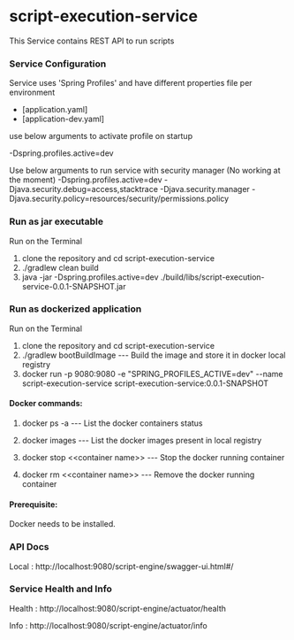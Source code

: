 # script-execution-service

This Service contains REST API to run scripts

### Service Configuration

Service uses 'Spring Profiles' and have different properties file per environment

- [application.yaml]
- [application-dev.yaml]

use below arguments to activate profile on startup

-Dspring.profiles.active=dev

Use below arguments to run service with security manager (No working at the moment)
-Dspring.profiles.active=dev -Djava.security.debug=access,stacktrace -Djava.security.manager -Djava.security.policy=resources/security/permissions.policy

### Run as jar executable
Run on the Terminal
1. clone the repository and cd script-execution-service
2. ./gradlew clean build
3. java -jar -Dspring.profiles.active=dev ./build/libs/script-execution-service-0.0.1-SNAPSHOT.jar


### Run as dockerized application
Run on the Terminal

1. clone the repository and cd script-execution-service
2. ./gradlew bootBuildImage   --- Build the image and store it in docker local registry
3. docker run -p 9080:9080 -e "SPRING_PROFILES_ACTIVE=dev" --name script-execution-service script-execution-service:0.0.1-SNAPSHOT 

#### Docker commands:
1. docker ps -a  --- List the docker containers status

2. docker images --- List the docker images present in local registry

3. docker stop <\<container name>> --- Stop the docker running container

4. docker rm <\<container name>> --- Remove the docker running container

#### Prerequisite:
Docker needs to be installed.

### API Docs
 Local : http://localhost:9080/script-engine/swagger-ui.html#/
 
### Service Health and Info

Health : http://localhost:9080/script-engine/actuator/health

Info : http://localhost:9080/script-engine/actuator/info

